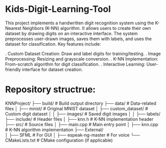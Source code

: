 # Kids-Digit-Learning-Tool

This project implements a handwritten digit recognition system using the K-Nearest Neighbors (K-NN) algorithm. It allows users to create their own dataset by drawing digits on an interactive interface. The system preprocesses user-drawn images, saves them with labels, and uses the dataset for classification. Key features include:

. Custom Dataset Creation: Draw and label digits for training/testing.
. Image Preprocessing: Resizing and grayscale conversion.
. K-NN Implementation: From-scratch algorithm for digit classification.
. Interactive Learning: User-friendly interface for dataset creation.

# Repository structrue:
KNNProject/
├── build/                      # Build output directory
├── data/                       # Data-related files
│   ├── mnist/                  # Original MNIST dataset
│   ├── custom_dataset/         # Custom digit dataset
│   │   ├── images/             # Saved digit images
│   │   ├── labels/
├── include/                    # Header files
│   ├── knn.h                   # K-NN implementation header
├── src/                        # Source files
│   ├── main.cpp                # Main entry point
│   ├── knn.cpp                 # K-NN algorithm implementation
├── External/                    
│   ├── SFML                    # For GUI
│   ├── espeak-ng-master        # For voice
└── CMakeLists.txt              # CMake configuration (if applicable)


